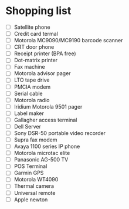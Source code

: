 # Shopping list
- [ ] Satellite phone
- [ ] Credit card termal
- [ ] Motorola MC9090/MC9190 barcode scanner
- [ ] CRT door phone
- [ ] Receipt printer (BPA free)
- [ ] Dot-matrix printer
- [ ] Fax machine
- [ ] Motorola advisor pager
- [ ] LTO tape drive
- [ ] PMCIA modem
- [ ] Serial cable
- [ ] Motorola radio
- [ ] Iridium Motorola 9501 pager
- [ ] Label maker
- [ ] Gallagher access terminal
- [ ] Dell Server
- [ ] Sony DSR-50 portable video recorder
- [ ] Supra fax modem
- [ ] Avaya 1100 series IP phone 
- [ ] Motorola microtac elite
- [ ] Panasonic AG-500 TV
- [ ] POS Terminal
- [ ] Garmin GPS
- [ ] Motorola WT4090
- [ ] Thermal camera
- [ ] Universal remote
- [ ] Apple newton
